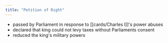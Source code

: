 ```yaml
---
title: "Petition of Right"
---
```

- passed by Parliament in response to [[cards/Charles I]]'s power abuses
- declared that king could not levy taxes without Parliaments consent
- reduced the king's military powers